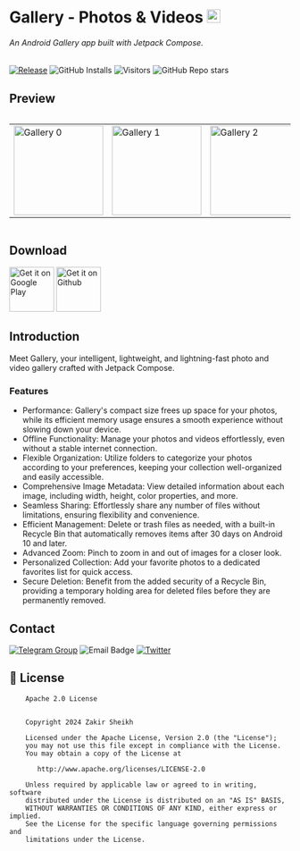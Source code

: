# Gallery - Photos & Videos <img src="https://github.com/user-attachments/assets/016774e8-c47d-43e0-82ea-9954915abe78" height = 24 alt="logo"/>

<h6>An Android Gallery app built with Jetpack Compose.</h6>

<!--Info-->
[![Release](https://img.shields.io/github/v/release/iZakirSheikh/Gallery)](https://github.com/iZakirSheikh/Gallery/releases)
![GitHub Installs](https://img.shields.io/github/downloads/iZakirSheikh/Gallery/total?logo=github&cacheSeconds=3600)
![Visitors](https://api.visitorbadge.io/api/visitors?path=https%3A%2F%2Fgithub.com%2FiZakirSheikh%2FGallery&countColor=%23dce775&style=plastic&labelStyle=lower)
![GitHub Repo stars](https://img.shields.io/github/stars/iZakirSheikh/Gallery?color=%23247EE0)

## Preview
<div style="overflow-x: auto;">
  <table style="white-space: nowrap;">
    <tr>
      <td><img src="https://github.com/user-attachments/assets/19448f53-0938-42c6-9368-c5aec3ba7da6" width="160" alt="Gallery 0"></td>
      <td><img src="https://github.com/user-attachments/assets/dbe85dfc-972b-4c4e-b3b3-7fff162138a0" width="160" alt="Gallery 1"></td>
      <td><img src="https://github.com/user-attachments/assets/d0d17150-891d-48ac-a247-35e673d61794" width="160" alt="Gallery 2"></td>
      <td><img src="https://github.com/user-attachments/assets/606d5f76-7bc0-4e05-928d-6aae1bc65b5b" width="160" alt="Gallery 3"></td>
      <td><img src="https://github.com/user-attachments/assets/b5ab38c7-759f-4431-8084-5d86ab73c78e" width="160" alt="Gallery 4"></td>
      <td><img src="https://github.com/user-attachments/assets/dc843b3c-eeea-4965-8eb9-09440050f2a2" width="160" alt="Gallery 5"></td>
    </tr>
  </table>
</div>

<!--Download-->
## Download
[<img
alt='Get it on Google Play'
src='https://play.google.com/intl/en_us/badges/static/images/badges/en_badge_web_generic.png'
height="80" />](https://play.google.com/apps/internaltest/4701043130553799715)
[<img
alt='Get it on Github'
src='https://github.com/user-attachments/assets/28de125a-29d3-42a6-9a2b-66f06c72325f'
height="80" />](https://github.com/iZakirSheikh/Gallery/releases/latest)

## Introduction
Meet Gallery, your intelligent, lightweight, and lightning-fast photo and video gallery crafted with
Jetpack Compose.

### Features
- Performance: Gallery's compact size frees up space for your photos, while its efficient memory
  usage ensures a smooth experience without slowing down your device.
- Offline Functionality: Manage your photos and videos effortlessly, even without a stable internet
  connection.
- Flexible Organization: Utilize folders to categorize your photos according to your preferences,
  keeping your collection well-organized and easily accessible.
- Comprehensive Image Metadata: View detailed information about each image, including width, height,
  color properties, and more.
- Seamless Sharing: Effortlessly share any number of files without limitations, ensuring flexibility
  and convenience.
- Efficient Management: Delete or trash files as needed, with a built-in Recycle Bin that
  automatically removes items after 30 days on Android 10 and later.
- Advanced Zoom: Pinch to zoom in and out of images for a closer look.
- Personalized Collection: Add your favorite photos to a dedicated favorites list for quick access.
- Secure Deletion: Benefit from the added security of a Recycle Bin, providing a temporary holding
  area for deleted files before they are permanently removed.

<!--Contact-->
## Contact
[![Telegram Group](https://img.shields.io/badge/Telegram-Discussion-252850?color=orangered&logo=telegram)](https://telegram.dog/audiofy_support)
![Email Badge](https://badgen.net/badge/email/helpline.prime.zs%40gmail.com/blue?icon=mail)
[![Twitter](https://img.shields.io/twitter/url/https/twitter.com/cloudposse.svg?style=social&label=Follow%20%40iZakirSheikh)](https://twitter.com/iZakirSheikh)

## 🔖 License

```
    Apache 2.0 License


    Copyright 2024 Zakir Sheikh

    Licensed under the Apache License, Version 2.0 (the "License");
    you may not use this file except in compliance with the License.
    You may obtain a copy of the License at

       http://www.apache.org/licenses/LICENSE-2.0

    Unless required by applicable law or agreed to in writing, software
    distributed under the License is distributed on an "AS IS" BASIS,
    WITHOUT WARRANTIES OR CONDITIONS OF ANY KIND, either express or implied.
    See the License for the specific language governing permissions and
    limitations under the License.
    
```


